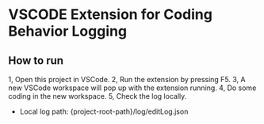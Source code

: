 # VSCODE Extension for Coding Behavior Logging
## How to run
1, Open this project in VSCode.
2, Run the extension by pressing F5.
3, A new VSCode workspace will pop up with the extension running.
4, Do some coding in the new workspace.
5, Check the log locally. 
  - Local log path: {project-root-path}/log/editLog.json
